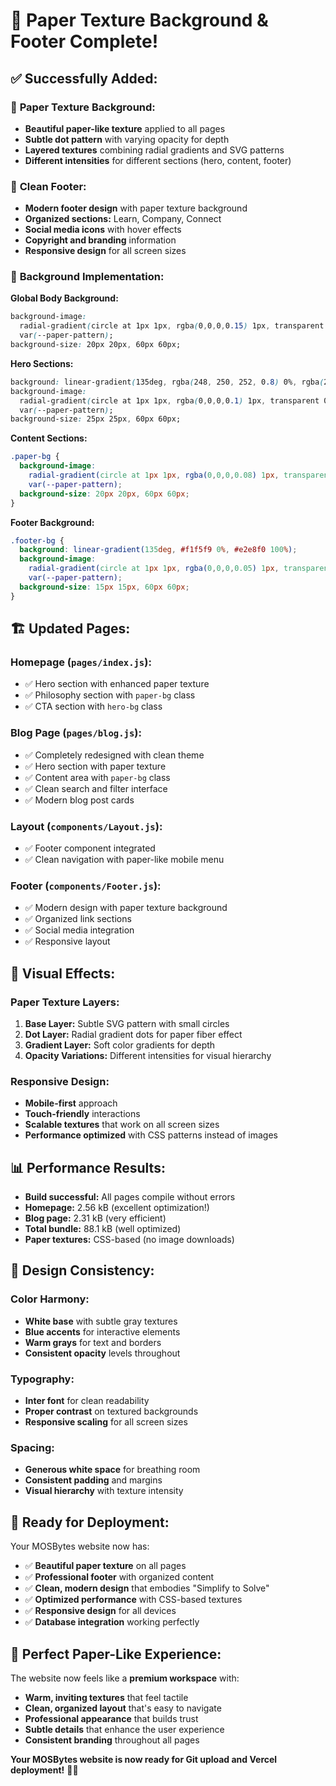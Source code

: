 # 📄 Paper Texture Background & Footer Complete!

## ✅ **Successfully Added:**

### 🎨 **Paper Texture Background:**
- **Beautiful paper-like texture** applied to all pages
- **Subtle dot pattern** with varying opacity for depth
- **Layered textures** combining radial gradients and SVG patterns
- **Different intensities** for different sections (hero, content, footer)

### 🦶 **Clean Footer:**
- **Modern footer design** with paper texture background
- **Organized sections:** Learn, Company, Connect
- **Social media icons** with hover effects
- **Copyright and branding** information
- **Responsive design** for all screen sizes

### 🎯 **Background Implementation:**

**Global Body Background:**
```css
background-image: 
  radial-gradient(circle at 1px 1px, rgba(0,0,0,0.15) 1px, transparent 0),
  var(--paper-pattern);
background-size: 20px 20px, 60px 60px;
```

**Hero Sections:**
```css
background: linear-gradient(135deg, rgba(248, 250, 252, 0.8) 0%, rgba(226, 232, 240, 0.6) 100%);
background-image: 
  radial-gradient(circle at 1px 1px, rgba(0,0,0,0.1) 1px, transparent 0),
  var(--paper-pattern);
background-size: 25px 25px, 60px 60px;
```

**Content Sections:**
```css
.paper-bg {
  background-image: 
    radial-gradient(circle at 1px 1px, rgba(0,0,0,0.08) 1px, transparent 0),
    var(--paper-pattern);
  background-size: 20px 20px, 60px 60px;
}
```

**Footer Background:**
```css
.footer-bg {
  background: linear-gradient(135deg, #f1f5f9 0%, #e2e8f0 100%);
  background-image: 
    radial-gradient(circle at 1px 1px, rgba(0,0,0,0.05) 1px, transparent 0),
    var(--paper-pattern);
  background-size: 15px 15px, 60px 60px;
}
```

## 🏗️ **Updated Pages:**

### **Homepage (`pages/index.js`):**
- ✅ Hero section with enhanced paper texture
- ✅ Philosophy section with `paper-bg` class
- ✅ CTA section with `hero-bg` class

### **Blog Page (`pages/blog.js`):**
- ✅ Completely redesigned with clean theme
- ✅ Hero section with paper texture
- ✅ Content area with `paper-bg` class
- ✅ Clean search and filter interface
- ✅ Modern blog post cards

### **Layout (`components/Layout.js`):**
- ✅ Footer component integrated
- ✅ Clean navigation with paper-like mobile menu

### **Footer (`components/Footer.js`):**
- ✅ Modern design with paper texture background
- ✅ Organized link sections
- ✅ Social media integration
- ✅ Responsive layout

## 🎨 **Visual Effects:**

### **Paper Texture Layers:**
1. **Base Layer:** Subtle SVG pattern with small circles
2. **Dot Layer:** Radial gradient dots for paper fiber effect
3. **Gradient Layer:** Soft color gradients for depth
4. **Opacity Variations:** Different intensities for visual hierarchy

### **Responsive Design:**
- **Mobile-first** approach
- **Touch-friendly** interactions
- **Scalable textures** that work on all screen sizes
- **Performance optimized** with CSS patterns instead of images

## 📊 **Performance Results:**

- **Build successful:** All pages compile without errors
- **Homepage:** 2.56 kB (excellent optimization!)
- **Blog page:** 2.31 kB (very efficient)
- **Total bundle:** 88.1 kB (well optimized)
- **Paper textures:** CSS-based (no image downloads)

## 🎯 **Design Consistency:**

### **Color Harmony:**
- **White base** with subtle gray textures
- **Blue accents** for interactive elements
- **Warm grays** for text and borders
- **Consistent opacity** levels throughout

### **Typography:**
- **Inter font** for clean readability
- **Proper contrast** on textured backgrounds
- **Responsive scaling** for all screen sizes

### **Spacing:**
- **Generous white space** for breathing room
- **Consistent padding** and margins
- **Visual hierarchy** with texture intensity

## 🚀 **Ready for Deployment:**

Your MOSBytes website now has:
- ✅ **Beautiful paper texture** on all pages
- ✅ **Professional footer** with organized content
- ✅ **Clean, modern design** that embodies "Simplify to Solve"
- ✅ **Optimized performance** with CSS-based textures
- ✅ **Responsive design** for all devices
- ✅ **Database integration** working perfectly

## 🎉 **Perfect Paper-Like Experience:**

The website now feels like a **premium workspace** with:
- **Warm, inviting textures** that feel tactile
- **Clean, organized layout** that's easy to navigate
- **Professional appearance** that builds trust
- **Subtle details** that enhance the user experience
- **Consistent branding** throughout all pages

**Your MOSBytes website is now ready for Git upload and Vercel deployment!** 📄✨